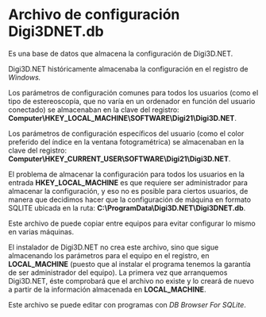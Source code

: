 # Archivo de configuración Digi3DNET.db

Es una base de datos que almacena la configuración de Digi3D.NET.

Digi3D.NET históricamente almacenaba la configuración en el registro de _Windows._ 

Los parámetros de configuración comunes para todos los usuarios \(como el tipo de estereoscopía, que no varía en un ordenador en función del usuario conectado\) se almacenaban en la clave del registro: **Computer\HKEY\_LOCAL\_MACHINE\SOFTWARE\Digi21\Digi3D.NET**.

Los parámetros de configuración específicos del usuario \(como el color preferido del índice en la ventana fotogramétrica\) se almacenaban en la clave del registro: **Computer\HKEY\_CURRENT\_USER\SOFTWARE\Digi21\Digi3D.NET**.

El problema de almacenar la configuración para todos los usuarios en la entrada **HKEY\_LOCAL\_MACHINE** es que requiere ser administrador para almacenar la configuración, y eso no es posible para ciertos usuarios, de manera que decidimos hacer que la configuración de máquina en formato SQLITE ubicada en la ruta: **C:\ProgramData\Digi3D.NET\Digi3DNET.db**.

Este archivo de puede copiar entre equipos para evitar configurar lo mismo en varias máquinas.

El instalador de Digi3D.NET no crea este archivo, sino que sigue almacenando los parámetros para el equipo en el registro, en **LOCAL\_MACHINE** \(puesto que al instalar el programa tenemos la garantía de ser administrador del equipo\). La primera vez que arranquemos Digi3D.NET, éste comprobará que el archivo no existe y lo creará de nuevo a partir de la información almacenada en **LOCAL\_MACHINE**.

Este archivo se puede editar con programas con _DB Browser For SQLite_.







